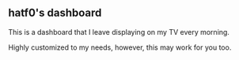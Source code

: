 ## hatf0's dashboard
This is a dashboard that I leave displaying on my TV every morning.

Highly customized to my needs, however, this may work for you too.
